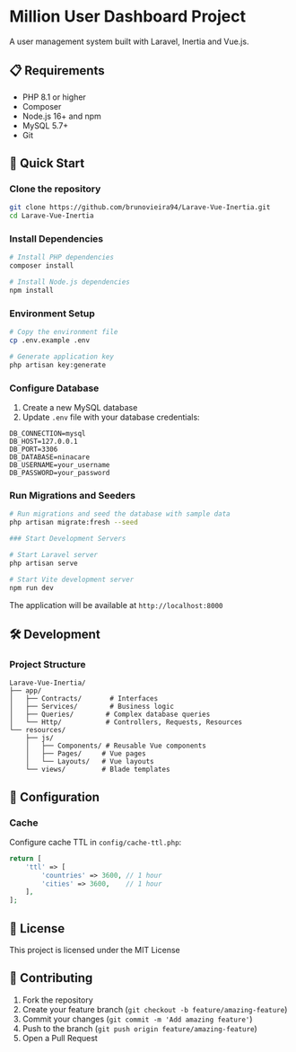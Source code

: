 # Million User Dashboard Project

A user management system built with Laravel, Inertia and Vue.js.

## 📋 Requirements

- PHP 8.1 or higher
- Composer
- Node.js 16+ and npm
- MySQL 5.7+
- Git

## 🚀 Quick Start

### Clone the repository
```bash
git clone https://github.com/brunovieira94/Larave-Vue-Inertia.git
cd Larave-Vue-Inertia
```

### Install Dependencies
```bash
# Install PHP dependencies
composer install

# Install Node.js dependencies
npm install
```

### Environment Setup
```bash
# Copy the environment file
cp .env.example .env

# Generate application key
php artisan key:generate
```

### Configure Database
1. Create a new MySQL database
2. Update `.env` file with your database credentials:
```
DB_CONNECTION=mysql
DB_HOST=127.0.0.1
DB_PORT=3306
DB_DATABASE=ninacare
DB_USERNAME=your_username
DB_PASSWORD=your_password
```

### Run Migrations and Seeders
```bash
# Run migrations and seed the database with sample data
php artisan migrate:fresh --seed

### Start Development Servers

# Start Laravel server
php artisan serve

# Start Vite development server
npm run dev
```

The application will be available at `http://localhost:8000`

## 🛠️ Development

### Project Structure

```
Larave-Vue-Inertia/
├── app/
│   ├── Contracts/       # Interfaces
│   ├── Services/        # Business logic
│   ├── Queries/        # Complex database queries
│   └── Http/           # Controllers, Requests, Resources
└── resources/
    ├── js/
    │   ├── Components/ # Reusable Vue components
    │   ├── Pages/     # Vue pages
    │   └── Layouts/   # Vue layouts
    └── views/         # Blade templates

```

## 🔧 Configuration

### Cache
Configure cache TTL in `config/cache-ttl.php`:
```php
return [
    'ttl' => [
        'countries' => 3600, // 1 hour
        'cities' => 3600,    // 1 hour
    ],
];
```

## 📄 License

This project is licensed under the MIT License

## 👥 Contributing

1. Fork the repository
2. Create your feature branch (`git checkout -b feature/amazing-feature`)
3. Commit your changes (`git commit -m 'Add amazing feature'`)
4. Push to the branch (`git push origin feature/amazing-feature`)
5. Open a Pull Request
